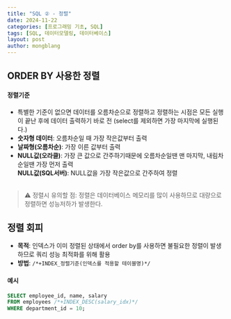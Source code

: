 ```yaml
---
title: "SQL ② - 정렬"
date: 2024-11-22 
categories: [프로그래밍 기초, SQL]
tags: [SQL, 데이터모델링, 데이터베이스]
layout: post
author: mongblang
---
```


## ORDER BY 사용한 정렬   
#### 정렬기준  
- 특별한 기준이 없으면 데이터를 오름차순으로 정렬하고 정렬하는 시점은 모든 실행이 끝난 후에 데이터 출력하기 바로 전 (select를 제외하면 가장 마지막에 실행된다.)
- **숫자형 데이터**: 오름차순일 때 가장 작은값부터 출력
- **날짜형(오름차순)**: 가장 이른 값부터 출력 
- **NULL값(오라클)**: 가장 큰 값으로 간주하기때문에 오름차순일땐 맨 마지막, 내림차순일땐 가장 먼저 출력  
  **NULL값(SQL서버)**: NULL값을 가장 작은값으로 간주하여 정렬   
&nbsp;  

> ⚠️ 정렬시 유의할 점: 정렬은 데이터베이스 메모리를 많이 사용하므로 대량으로 정렬하면 성능저하가 발생한다.   

## **정렬 회피**  
- **목적**: 인덱스가 이미 정렬된 상태에서 order by를 사용하면 불필요한 정렬이 발생하므로 쿼리 성능 최적화를 위해 활용 
- **방법**: `/*+INDEX_정렬기준(인덱스를 적용할 테이블명)*/`  

#### 예시  

```sql
SELECT employee_id, name, salary
FROM employees /*+INDEX_DESC(salary_idx)*/
WHERE department_id = 10;
```
